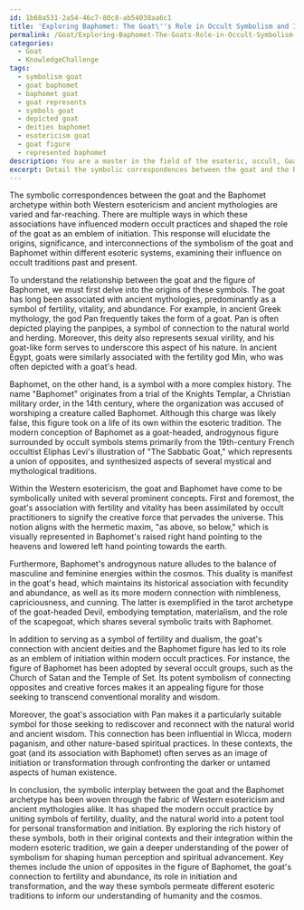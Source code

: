 ```yaml
---
id: 1b68a531-2a54-46c7-80c8-ab54038aa6c1
title: 'Exploring Baphomet: The Goat\''s Role in Occult Symbolism and Initiation'
permalink: /Goat/Exploring-Baphomet-The-Goats-Role-in-Occult-Symbolism-and-Initiation/
categories:
  - Goat
  - KnowledgeChallenge
tags:
  - symbolism goat
  - goat baphomet
  - baphomet goat
  - goat represents
  - symbols goat
  - depicted goat
  - deities baphomet
  - esotericism goat
  - goat figure
  - represented baphomet
description: You are a master in the field of the esoteric, occult, Goat and Education. You are a writer of tests, challenges, books and deep knowledge on Goat for initiates and students to gain deep insights and understanding from. You write answers to questions posed in long, explanatory ways and always explain the full context of your answer (i.e., related concepts, formulas, examples, or history), as well as the step-by-step thinking process you take to answer the challenges. Be rigorous and thorough, and summarize the key themes, ideas, and conclusions at the end.
excerpt: Detail the symbolic correspondences between the goat and the Baphomet archetype within both Western esotericism and ancient mythologies, while showcasing how these connections have influenced modern occult practices and shaped the role of the goat as an emblem of initiation.
---
```

The symbolic correspondences between the goat and the Baphomet archetype within both Western esotericism and ancient mythologies are varied and far-reaching. There are multiple ways in which these associations have influenced modern occult practices and shaped the role of the goat as an emblem of initiation. This response will elucidate the origins, significance, and interconnections of the symbolism of the goat and Baphomet within different esoteric systems, examining their influence on occult traditions past and present.

To understand the relationship between the goat and the figure of Baphomet, we must first delve into the origins of these symbols. The goat has long been associated with ancient mythologies, predominantly as a symbol of fertility, vitality, and abundance. For example, in ancient Greek mythology, the god Pan frequently takes the form of a goat. Pan is often depicted playing the panpipes, a symbol of connection to the natural world and herding. Moreover, this deity also represents sexual virility, and his goat-like form serves to underscore this aspect of his nature. In ancient Egypt, goats were similarly associated with the fertility god Min, who was often depicted with a goat's head.

Baphomet, on the other hand, is a symbol with a more complex history. The name "Baphomet" originates from a trial of the Knights Templar, a Christian military order, in the 14th century, where the organization was accused of worshiping a creature called Baphomet. Although this charge was likely false, this figure took on a life of its own within the esoteric tradition. The modern conception of Baphomet as a goat-headed, androgynous figure surrounded by occult symbols stems primarily from the 19th-century French occultist Eliphas Levi's illustration of "The Sabbatic Goat," which represents a union of opposites, and synthesized aspects of several mystical and mythological traditions.

Within the Western esotericism, the goat and Baphomet have come to be symbolically united with several prominent concepts. First and foremost, the goat's association with fertility and vitality has been assimilated by occult practitioners to signify the creative force that pervades the universe. This notion aligns with the hermetic maxim, "as above, so below," which is visually represented in Baphomet's raised right hand pointing to the heavens and lowered left hand pointing towards the earth.

Furthermore, Baphomet's androgynous nature alludes to the balance of masculine and feminine energies within the cosmos. This duality is manifest in the goat's head, which maintains its historical association with fecundity and abundance, as well as its more modern connection with nimbleness, capriciousness, and cunning. The latter is exemplified in the tarot archetype of the goat-headed Devil, embodying temptation, materialism, and the role of the scapegoat, which shares several symbolic traits with Baphomet.

In addition to serving as a symbol of fertility and dualism, the goat's connection with ancient deities and the Baphomet figure has led to its role as an emblem of initiation within modern occult practices. For instance, the figure of Baphomet has been adopted by several occult groups, such as the Church of Satan and the Temple of Set. Its potent symbolism of connecting opposites and creative forces makes it an appealing figure for those seeking to transcend conventional morality and wisdom.

Moreover, the goat's association with Pan makes it a particularly suitable symbol for those seeking to rediscover and reconnect with the natural world and ancient wisdom. This connection has been influential in Wicca, modern paganism, and other nature-based spiritual practices. In these contexts, the goat (and its association with Baphomet) often serves as an image of initiation or transformation through confronting the darker or untamed aspects of human existence.

In conclusion, the symbolic interplay between the goat and the Baphomet archetype has been woven through the fabric of Western esotericism and ancient mythologies alike. It has shaped the modern occult practice by uniting symbols of fertility, duality, and the natural world into a potent tool for personal transformation and initiation. By exploring the rich history of these symbols, both in their original contexts and their integration within the modern esoteric tradition, we gain a deeper understanding of the power of symbolism for shaping human perception and spiritual advancement. Key themes include the union of opposites in the figure of Baphomet, the goat's connection to fertility and abundance, its role in initiation and transformation, and the way these symbols permeate different esoteric traditions to inform our understanding of humanity and the cosmos.
